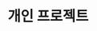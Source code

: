 ---
title: 개인 프로젝트

# Listing view
view: community/custom_showcase

# Optional banner image (relative to `assets/media/` folder).
banner:
  caption: 'Image credit: [**Unsplash**](https://unsplash.com/)'
  image: 'researchpaper.jpg'
---